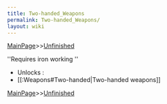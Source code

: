 ```yaml
---
title: Two-handed_Weapons
permalink: Two-handed_Weapons/
layout: wiki
---
```


[MainPage](/keeperrl_wiki/ "wikilink")>>[Unfinished](/keeperrl_wiki/Unfinished "wikilink")

''Requires iron working
'' 
- Unlocks :
- [[:Weapons#Two-handed|Two-handed weapons]]

[MainPage](/keeperrl_wiki/ "wikilink")>>[Unfinished](/keeperrl_wiki/Unfinished "wikilink")

